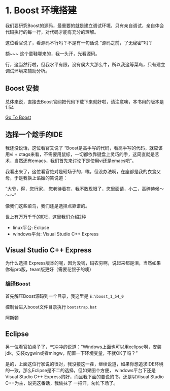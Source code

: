 # 1. Boost 环境搭建

我们要研究Boost的源码，最重要的就是建立调试环境，只有亲自调试，亲自体会代码执行的每一行，对代码才能有充分的理解。

这位看官说了，看源码不行吗？不是有一句话说
”源码之前，了无秘密“吗？

额~~~ 这个童鞋哪来的，我一头汗，光看源码。

行，这当然行啦，但我水平有限，没有侯大大那么牛，所以我这等菜鸟，只有建立调试环境来辅助分析。


## Boost 安装

总体来说，直接去Boost官网把代码下载下来就好啦，请注意噢，本书用的版本是1.54

[Go To Boost][1]


## 选择一个趁手的IDE

我还没说话，这位看官又说了 “Boost是高手写的代码，看高手写的代码，就应该用vi + ctags来看，不需要用鼠标，一切都依靠键盘上灵巧的手，这简直就是艺术，当然还有emacs，我们首先来讨论下是使用vi还是emacs吧”。

我看出来了，这位看官绝对是砸场子的，唉，但没办法啊，在座都是我的衣食父母，于是我换上谄媚的笑说道：

“大爷，得，您行家，
您老待着在，我不敢现眼了，您里面请，小二，高碎侍候～～～”

像我们这些菜鸟，我们还是选择点靠谱的。

世上有万万千千的IDE，这里我们介绍2种

- linux平台: Eclipse
- windows平台: Visual Studio C++ Express


## Visual Studio C++ Express
为什么选择 Express版本的呢，因为没钱，码农穷啊，说起来都是泪，当然如果你有pro版，team版更好（需要花银子的噢）

### 编译Boost

首先解压Boost源码到一个目录，我这里是 `E:\boost_1_54_0`



控制台进入boost文件目录执行 `bootstrap.bat`


阿斯顿




## Eclipse


另一位看官拍桌子了，气冲冲的说道：“Windows上面也可以用eclipse啊，安装jdk，安装cygwin或者mingw，配置一下环境变量，不就OK了吗？”

是的，上面这位行家说的很对，我没接这一茬，继续说道，如果你想追求IDE环境的一致，那么Eclipse是不二的选择，但如果图个方便，
windows平台下还是 Visual Studio C++ Express的好，而且我下面的要说的书，还是以Visual Studio C++为主，说完这番话，我偷抹了
一把汗，匆忙下场了。



[1]: http://www.boost.org/
